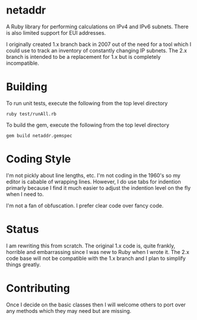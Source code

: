 # netaddr
A Ruby library for performing calculations on IPv4 and IPv6 subnets. There is also limited support for EUI addresses.

I originally created 1.x branch back in 2007 out of the need for a tool which I could use to track an
inventory of constantly changing IP subnets. The 2.x branch is intended to be a replacement for 1.x but
is completely incompatible.


# Building
To run unit tests, execute the following from the top level directory

	ruby test/runAll.rb

To build the gem, execute the following from the top level directory

	gem build netaddr.gemspec


# Coding Style
I'm not pickly about line lengths, etc. I'm not coding in the 1960's so my editor is cabable of wrapping lines.
However, I do use tabs for indention primarly because I find it much easier to adjust the indention level on the fly
when I need to. 

I'm not a fan of obfuscation. I prefer clear code over fancy code.


# Status
I am rewriting this from scratch. The original 1.x code is, quite frankly, horrible and embarrassing since I was
new to Ruby when I wrote it. The 2.x code base will not be compatible with the 1.x branch and I plan to simplify things greatly.


# Contributing
Once I decide on the basic classes then I will welcome others to port over any methods which they may need but are missing.
